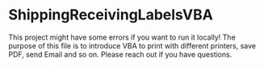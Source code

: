 # ShippingReceivingLabelsVBA
This project might have some errors if you want to run it locally! The purpose of this file is to introduce
VBA to print with different printers, save PDF, send Email and so on. 
Please reach out if you have questions.

